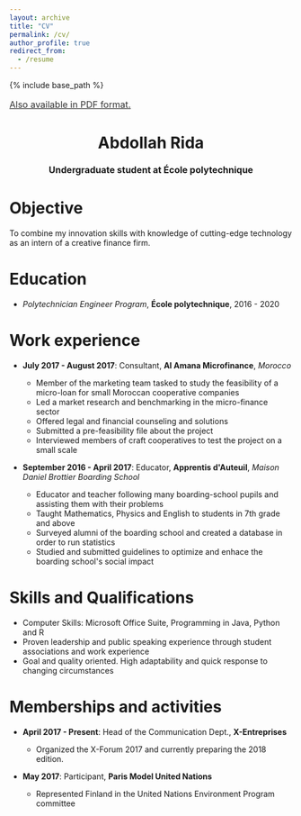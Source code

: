 ```yaml
---
layout: archive
title: "CV"
permalink: /cv/
author_profile: true
redirect_from:
  - /resume
---
```


{% include base_path %}

<a style="line-height: 1.5;" href="http://AbdollahRida.github.io/Abdollah RIDA - CV 1.pdf"><span style="color: #333333;"><span style="font-size: medium;">Also available in PDF format.</span></span></a>
<h1 class="western" align="center"><b>Abdollah Rida</b></h1>
<p style="line-height: 1.5;" align="center"><span style="font-size: medium;"><b>Undergraduate student at École polytechnique</b> </span></p>

Objective
======
To combine my innovation skills with knowledge of cutting-edge technology as an intern of a creative finance firm.

Education
======
* *Polytechnician Engineer Program*, **École polytechnique**, 2016 - 2020

Work experience
======
* __July 2017 - August 2017__: Consultant, **Al Amana Microfinance**, *Morocco*
  * Member of the marketing team tasked to study the feasibility of a micro-loan for small Moroccan cooperative companies
  * Led a market research and benchmarking in the micro-finance sector
  * Offered legal and financial counseling and solutions
  * Submitted a pre-feasibility file about the project
  * Interviewed members of craft cooperatives to test the project on a small scale

* __September 2016 - April 2017__: Educator, **Apprentis d'Auteuil**, *Maison Daniel Brottier Boarding School*
  * Educator and teacher following many boarding-school pupils and assisting them with their problems
  * Taught Mathematics, Physics and English to students in 7th grade and above
  * Surveyed alumni of the boarding school and created a database in order to run statistics
  * Studied and submitted guidelines to optimize and enhace the boarding school's social impact
  
Skills and Qualifications
======
* Computer Skills: Microsoft Office Suite, Programming in Java, Python and R
* Proven leadership and public speaking experience through student associations and work experience
* Goal and quality oriented. High adaptability and quick response to changing circumstances

Memberships and activities
======
* __April 2017 - Present__: Head of the Communication Dept., **X-Entreprises**
  * Organized the X-Forum 2017 and currently preparing the 2018 edition.

* __May 2017__: Participant, **Paris Model United Nations**
  * Represented Finland in the United Nations Environment Program committee
  
